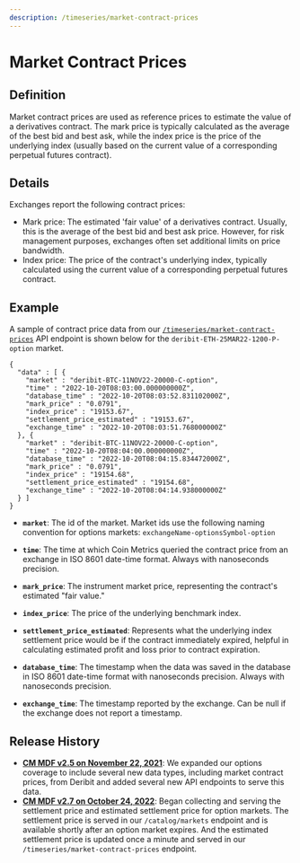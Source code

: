 ```yaml
---
description: /timeseries/market-contract-prices
---
```


# Market Contract Prices

## **Definition**

Market contract prices are used as reference prices to estimate the value of a derivatives contract. The mark price is typically calculated as the average of the best bid and best ask, while the index price is the price of the underlying index (usually based on the current value of a corresponding perpetual futures contract).

## **Details**

Exchanges report the following contract prices:

* Mark price: The estimated 'fair value' of a derivatives contract. Usually, this is the average of the best bid and best ask price. However, for risk management purposes, exchanges often set additional limits on price bandwidth.&#x20;
* Index price: The price of the contract's underlying index, typically calculated using the current value of a corresponding perpetual futures contract.

## **Example**

A sample of contract price data from our [`/timeseries/market-contract-prices`](https://docs.coinmetrics.io/api/v4#operation/getTimeseriesMarketContractPrices) API endpoint is shown below for the `deribit-ETH-25MAR22-1200-P-option` market.

```
{
  "data" : [ {
    "market" : "deribit-BTC-11NOV22-20000-C-option",
    "time" : "2022-10-20T08:03:00.000000000Z",
    "database_time" : "2022-10-20T08:03:52.831102000Z",
    "mark_price" : "0.0791",
    "index_price" : "19153.67",
    "settlement_price_estimated" : "19153.67",
    "exchange_time" : "2022-10-20T08:03:51.768000000Z"
  }, {
    "market" : "deribit-BTC-11NOV22-20000-C-option",
    "time" : "2022-10-20T08:04:00.000000000Z",
    "database_time" : "2022-10-20T08:04:15.834472000Z",
    "mark_price" : "0.0791",
    "index_price" : "19154.68",
    "settlement_price_estimated" : "19154.68",
    "exchange_time" : "2022-10-20T08:04:14.938000000Z"
  } ]
}
```

*   **`market`**:  The id of the market. Market ids use the following naming convention for options markets: `exchangeName-optionsSymbol-option`&#x20;


*   **`time`**: The time at which Coin Metrics queried the contract price from an exchange in ISO 8601 date-time format. Always with nanoseconds precision.


*   **`mark_price`**:  The instrument market price, representing the contract's estimated "fair value."


*   **`index_price`**:  The price of the underlying benchmark index.


*   **`settlement_price_estimated`**: Represents what the underlying index settlement price would be if the contract immediately expired, helpful in calculating estimated profit and loss prior to contract expiration.


*   **`database_time`**:  The timestamp when the data was saved in the database in ISO 8601 date-time format with nanoseconds precision. Always with nanoseconds precision.


* **`exchange_time`**:  The timestamp reported by the exchange.  Can be null if the exchange does not report a timestamp.

## Release History

* [**CM MDF v2.5 on November 22, 2021**](https://coinmetrics.io/cm-market-data-feed-v2-5-release-notes/): We expanded our options coverage to include several new data types, including market contract prices, from Deribit and added several new API endpoints to serve this data.
* [**CM MDF v2.7 on October 24, 2022**](https://coinmetrics.io/cm-market-data-feed-v2-7-release-notes/): Began collecting and serving the settlement price and estimated settlement price for option markets. The settlement price is served in our `/catalog/markets` endpoint and is available shortly after an option market expires. And the estimated settlement price is updated once a minute and served in our `/timeseries/market-contract-prices` endpoint.
